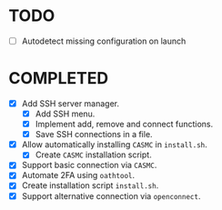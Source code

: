 # TODO
- [ ] Autodetect missing configuration on launch

# COMPLETED
- [x] Add SSH server manager.
    - [x] Add SSH menu.
    - [x] Implement add, remove and connect functions.
    - [x] Save SSH connections in a file.
- [x] Allow automatically installing `CASMC` in `install.sh`.
    - [x] Create `CASMC` installation script.
- [x] Support basic connection via `CASMC`.
- [x] Automate 2FA using `oathtool`. 
- [x] Create installation script `install.sh`.
- [x] Support alternative connection via `openconnect`.
